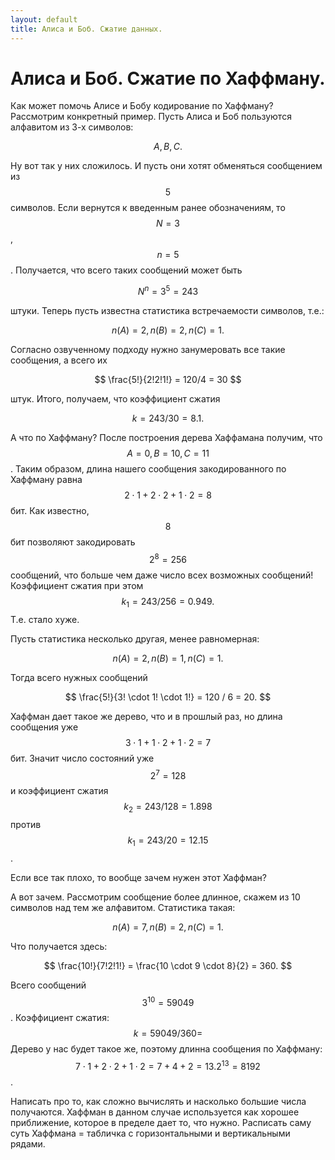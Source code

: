 ```yaml
---
layout: default
title: Алиса и Боб. Сжатие данных.
---
```


# Алиса и Боб. Сжатие по Хаффману.

Как может помочь Алисе и Бобу кодирование по Хаффману?  Рассмотрим конкретный
пример. Пусть Алиса и Боб пользуются алфавитом из 3-х символов:

$$
A, B, C.
$$

Ну вот так у них сложилось. И пусть они хотят обменяться сообщением из $$5$$
символов. Если вернутся к введенным ранее обозначениям, то $$N = 3$$, $$n = 5$$.
Получается, что всего таких сообщений может быть

$$
N^n = 3^5 = 243
$$

штуки. Теперь пусть известна статистика встречаемости символов, т.е.:

$$
n(A) = 2, n(B) = 2, n(C) = 1.
$$

Согласно озвученному подходу нужно занумеровать все такие сообщения, а всего их

$$
\frac{5!}{2!2!1!} = 120/4 = 30
$$

штук.  Итого, получаем, что коэффициент сжатия

$$
k = 243/30 = 8.1.
$$

А что по Хаффману? После построения дерева Хаффамана получим, что
$$A = 0, B = 10, C = 11$$. Таким образом, длина нашего сообщения закодированного
по Хаффману равна $$2 \cdot 1 + 2 \cdot 2 + 1 \cdot 2 = 8$$ бит. Как известно,
$$8$$ бит позволяют закодировать $$2^8 = 256$$ сообщений, что больше чем даже
число всех возможных сообщений! Коэффициент сжатия при этом
$$k_1 = 243/256 = 0.949.$$ Т.е. стало хуже.

Пусть статистика несколько другая, менее равномерная:

$$
n(A) = 2, n(B) = 1, n(C) = 1.
$$

Тогда всего нужных сообщений

$$
\frac{5!}{3! \cdot 1! \cdot 1!} = 120 / 6 = 20.
$$

Хаффман дает такое же дерево, что и в прошлый раз, но длина сообщения уже
$$3 \cdot 1 + 1 \cdot 2 + 1 \cdot 2 = 7$$ бит. Значит число соcтояний уже
$$2^7 = 128$$ и коэффициент сжатия $$k_2 = 243/128 = 1.898$$ против
$$k_1 = 243/20 = 12.15$$.

Если все так плохо, то вообще зачем нужен этот Хаффман?

А вот зачем. Рассмотрим сообщение более длинное, скажем из 10 символов над тем
же алфавитом.  Статистика такая:

$$
n(A) = 7, n(B) = 2, n(C) = 1.
$$

Что получается здесь:

$$
\frac{10!}{7!2!1!} = \frac{10 \cdot 9 \cdot 8}{2} = 360.
$$

Всего сообщений $$3^{10} = 59049$$. Коэффициент сжатия: $$k = 59049/360 = $$
Дерево у нас будет такое же, поэтому длинна сообщения по Хаффману:
$$7 \cdot 1 + 2 \cdot 2 + 1 \cdot 2 = 7 + 4 + 2 = 13.  2^13 = 8192$$.

Написать про то, как сложно вычислять и насколько большие числа получаются.
Хаффман в данном случае используется как хорошее приближение, которое в пределе
дает то, что нужно. Расписать саму суть Хаффмана = табличка с горизонтальными и
вертикальными рядами.
